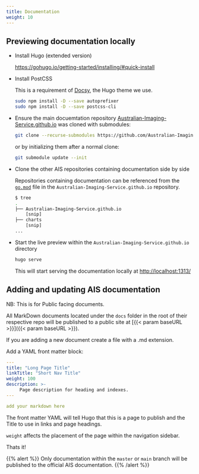 ```yaml
---
title: Documentation
weight: 10
---
```


## Previewing documentation locally

* Install Hugo (extended version)

    https://gohugo.io/getting-started/installing/#quick-install

* Install PostCSS

    This is a requirement of [Docsy](https://github.com/google/docsy/blob/master/README.md), the Hugo theme we use.

    ```bash
    sudo npm install -D --save autoprefixer
    sudo npm install -D --save postcss-cli
    ```

* Ensure the main docuemtation repository [Australian-Imaging-Service.github.io](https://github.com/Australian-Imaging-Service/Australian-Imaging-Service.github.io) was cloned with submodules:
    
    ```bash
    git clone --recurse-submodules https://github.com/Australian-Imaging-Service/Australian-Imaging-Service.github.io
    ```

    or by initializing them after a normal clone:

    ```bash
    git submodule update --init 
    ```

* Clone the other AIS repositories containing documentation side by side

    Repositories containing documentation can be referenced from the [`go.mod`](https://github.com/Australian-Imaging-Service/Australian-Imaging-Service.github.io/blob/master/go.mod#L12-L100) file in the `Australian-Imaging-Service.github.io` repository.

    ```bash
    $ tree
    .
    ├── Australian-Imaging-Service.github.io
        [snip]
    ├── charts
        [snip]
    ...
    ```

* Start the live preview within the `Australian-Imaging-Service.github.io` directory

    ```bash
    hugo serve
    ```

    This will start serving the documentation locally at [http://localhost:1313/](http://localhost:1313/)

## Adding and updating AIS documentation

NB: This is for Public facing documents.

All MarkDown documents located under the `docs` folder in the root of their respective repo will be published to a public site at [{{< param baseURL >}}]({{< param baseURL >}}).

If you are adding a new document create a file with a .md extension.

Add a YAML front matter block:

```yaml
---
title: "Long Page Title"
linkTitle: "Short Nav Title"
weight: 100
description: >-
     Page description for heading and indexes.
---

add your markdown here
```

The front matter YAML will tell Hugo that this is a page to publish and the Title to use in links and page headings.

`weight` affects the placement of the page within the navigation sidebar.

Thats it!

{{% alert %}}
Only documentation within the `master` or `main` branch will be published to the official AIS documentation.
{{% /alert %}}
